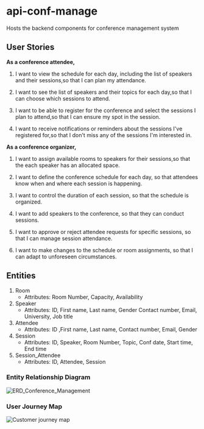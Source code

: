 # api-conf-manage

Hosts the backend components for conference management system

## User Stories

**As a conference attendee,**

1. I want to view the schedule for each day, including the list of speakers and their sessions,so that I can plan my attendance.

2. I want to see the list of speakers and their topics for each day,so that I can choose which sessions to attend.

3. I want to be able to register for the conference and select the sessions I plan to attend,so that I can ensure my spot in the session.

4. I want to receive notifications or reminders about the sessions I've registered for,so that I don't miss any of the sessions I'm interested in.

**As a conference organizer,**

1. I want to assign available rooms to speakers for their sessions,so that the each speaker has an allocated space.

2. I want to define the conference schedule for each day, so that attendees know when and where each session is happening.

3. I want to control the duration of each session, so that the schedule is organized.

4. I want to add speakers to the conference, so that they can conduct sessions.

5. I want to approve or reject attendee requests for specific sessions, so that I can manage session attendance.

6. I want to make changes to the schedule or room assignments, so that I can adapt to unforeseen circumstances.

## Entities

1. Room
   - Attributes: Room Number, Capacity, Availability
2. Speaker
   - Attributes: ID, First name, Last name, Gender Contact number, Email, University, Job title
3. Attendee
   - Attributes: ID ,First name, Last name, Contact number, Email, Gender
4. Session
   - Attributes: ID, Speaker, Room Number, Topic, Conf date, Start time, End time
5. Session_Attendee
   - Attributes: ID, Attendee, Session

### Entity Relationship Diagram

![ERD_Conference_Management](https://github.com/Sobikanth/api-conf-manage/assets/77259477/9fbede9a-fb50-403d-a635-335759f995f5)

### User Journey Map

![Customer journey map](https://github.com/Sobikanth/api-conf-manage/assets/77259477/a6694d41-26e2-43e8-a912-fd8a7def971d)
